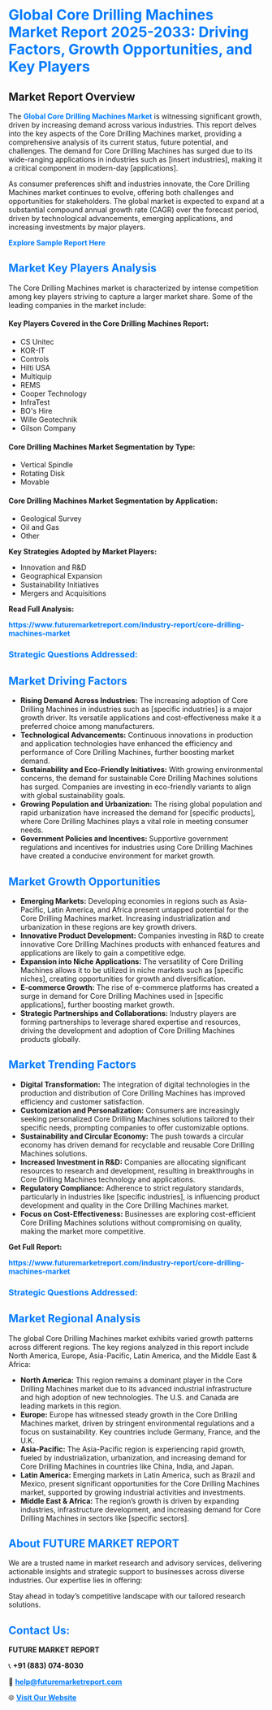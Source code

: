 <h1 style="color: #007BFF;">Global Core Drilling Machines Market Report 2025-2033: Driving Factors, Growth Opportunities, and Key Players</h1>

<section id="overview">
<h2>Market Report Overview</h2>
<p>The <a href="https://www.futuremarketreport.com/industry-report/core-drilling-machines-market" style="color: #007BFF; text-decoration: none;"><strong>Global Core Drilling Machines Market</strong></a> is witnessing significant growth, driven by increasing demand across various industries. This report delves into the key aspects of the Core Drilling Machines market, providing a comprehensive analysis of its current status, future potential, and challenges. The demand for Core Drilling Machines has surged due to its wide-ranging applications in industries such as [insert industries], making it a critical component in modern-day [applications].</p>
<p>As consumer preferences shift and industries innovate, the Core Drilling Machines market continues to evolve, offering both challenges and opportunities for stakeholders. The global market is expected to expand at a substantial compound annual growth rate (CAGR) over the forecast period, driven by technological advancements, emerging applications, and increasing investments by major players.</p>
</section>

<section id="overview">
<p><a href="https://www.futuremarketreport.com/request-sample/reportId=89466" style="color: #007BFF; text-decoration: none;"><strong>Explore Sample Report Here</strong></a></p>
</section>

<section id="key-players">
<h2 style="color: #007BFF;">Market Key Players Analysis</h2>
<p>The Core Drilling Machines market is characterized by intense competition among key players striving to capture a larger market share. Some of the leading companies in the market include:</p>
<h4>Key Players Covered in the Core Drilling Machines Report:</h4>
<ul><li>CS Unitec</li><li>KOR-IT</li><li>Controls</li><li>Hilti USA</li><li>Multiquip</li><li>REMS</li><li>Cooper Technology</li><li>InfraTest</li><li>BO&#039;s Hire</li><li>Wille Geotechnik</li><li>Gilson Company</li></ul>
<h4>Core Drilling Machines Market Segmentation by Type:</h4>
<ul><li>Vertical Spindle</li><li>Rotating Disk</li><li>Movable</li></ul>

<h4>Core Drilling Machines Market Segmentation by Application:</h4>
<ul><li>Geological Survey</li><li>Oil and Gas</li><li>Other</li></ul>
<p><strong>Key Strategies Adopted by Market Players:</strong></p>
<ul>
<li>Innovation and R&D</li>
<li>Geographical Expansion</li>
<li>Sustainability Initiatives</li>
<li>Mergers and Acquisitions</li>
</ul>
</section>

<section>
<p><strong>Read Full Analysis: </strong></p><a href="https://www.futuremarketreport.com/industry-report/core-drilling-machines-market" style="color: #007BFF; text-decoration: none;"><strong>https://www.futuremarketreport.com/industry-report/core-drilling-machines-market</strong></a>
<h3 style="color: #007BFF;">Strategic Questions Addressed:</h3>
</section>

<section id="driving-factors">
<h2 style="color: #007BFF;">Market Driving Factors</h2>
<ul>
<li><strong>Rising Demand Across Industries:</strong> The increasing adoption of Core Drilling Machines in industries such as [specific industries] is a major growth driver. Its versatile applications and cost-effectiveness make it a preferred choice among manufacturers.</li>
<li><strong>Technological Advancements:</strong> Continuous innovations in production and application technologies have enhanced the efficiency and performance of Core Drilling Machines, further boosting market demand.</li>
<li><strong>Sustainability and Eco-Friendly Initiatives:</strong> With growing environmental concerns, the demand for sustainable Core Drilling Machines solutions has surged. Companies are investing in eco-friendly variants to align with global sustainability goals.</li>
<li><strong>Growing Population and Urbanization:</strong> The rising global population and rapid urbanization have increased the demand for [specific products], where Core Drilling Machines plays a vital role in meeting consumer needs.</li>
<li><strong>Government Policies and Incentives:</strong> Supportive government regulations and incentives for industries using Core Drilling Machines have created a conducive environment for market growth.</li>
</ul>
</section>

<section id="growth-opportunities">
<h2 style="color: #007BFF;">Market Growth Opportunities</h2>
<ul>
<li><strong>Emerging Markets:</strong> Developing economies in regions such as Asia-Pacific, Latin America, and Africa present untapped potential for the Core Drilling Machines market. Increasing industrialization and urbanization in these regions are key growth drivers.</li>
<li><strong>Innovative Product Development:</strong> Companies investing in R&D to create innovative Core Drilling Machines products with enhanced features and applications are likely to gain a competitive edge.</li>
<li><strong>Expansion into Niche Applications:</strong> The versatility of Core Drilling Machines allows it to be utilized in niche markets such as [specific niches], creating opportunities for growth and diversification.</li>
<li><strong>E-commerce Growth:</strong> The rise of e-commerce platforms has created a surge in demand for Core Drilling Machines used in [specific applications], further boosting market growth.</li>
<li><strong>Strategic Partnerships and Collaborations:</strong> Industry players are forming partnerships to leverage shared expertise and resources, driving the development and adoption of Core Drilling Machines products globally.</li>
</ul>
</section>

<section id="trending-factors">
<h2 style="color: #007BFF;">Market Trending Factors</h2>
<ul>
<li><strong>Digital Transformation:</strong> The integration of digital technologies in the production and distribution of Core Drilling Machines has improved efficiency and customer satisfaction.</li>
<li><strong>Customization and Personalization:</strong> Consumers are increasingly seeking personalized Core Drilling Machines solutions tailored to their specific needs, prompting companies to offer customizable options.</li>
<li><strong>Sustainability and Circular Economy:</strong> The push towards a circular economy has driven demand for recyclable and reusable Core Drilling Machines solutions.</li>
<li><strong>Increased Investment in R&D:</strong> Companies are allocating significant resources to research and development, resulting in breakthroughs in Core Drilling Machines technology and applications.</li>
<li><strong>Regulatory Compliance:</strong> Adherence to strict regulatory standards, particularly in industries like [specific industries], is influencing product development and quality in the Core Drilling Machines market.</li>
<li><strong>Focus on Cost-Effectiveness:</strong> Businesses are exploring cost-efficient Core Drilling Machines solutions without compromising on quality, making the market more competitive.</li>
</ul>
</section>

<section>
<p><strong>Get Full Report: </strong></p><a href="https://www.futuremarketreport.com/industry-report/core-drilling-machines-market" style="color: #007BFF; text-decoration: none;"><strong>https://www.futuremarketreport.com/industry-report/core-drilling-machines-market</strong></a>
<h3 style="color: #007BFF;">Strategic Questions Addressed:</h3>
</section>


<section id="regional-analysis">
<h2 style="color: #007BFF;">Market Regional Analysis</h2>
<p>The global Core Drilling Machines market exhibits varied growth patterns across different regions. The key regions analyzed in this report include North America, Europe, Asia-Pacific, Latin America, and the Middle East & Africa:</p>
<ul>
<li><strong>North America:</strong> This region remains a dominant player in the Core Drilling Machines market due to its advanced industrial infrastructure and high adoption of new technologies. The U.S. and Canada are leading markets in this region.</li>
<li><strong>Europe:</strong> Europe has witnessed steady growth in the Core Drilling Machines market, driven by stringent environmental regulations and a focus on sustainability. Key countries include Germany, France, and the U.K.</li>
<li><strong>Asia-Pacific:</strong> The Asia-Pacific region is experiencing rapid growth, fueled by industrialization, urbanization, and increasing demand for Core Drilling Machines in countries like China, India, and Japan.</li>
<li><strong>Latin America:</strong> Emerging markets in Latin America, such as Brazil and Mexico, present significant opportunities for the Core Drilling Machines market, supported by growing industrial activities and investments.</li>
<li><strong>Middle East & Africa:</strong> The region’s growth is driven by expanding industries, infrastructure development, and increasing demand for Core Drilling Machines in sectors like [specific sectors].</li>
</ul>
</section>

<footer>
<h2 style="color: #007BFF;">About FUTURE MARKET REPORT</h2>
<p>We are a trusted name in market research and advisory services, delivering actionable insights and strategic support to businesses across diverse industries. Our expertise lies in offering:</p>

<p>Stay ahead in today’s competitive landscape with our tailored research solutions.</p>

<h2 style="color: #007BFF;">Contact Us:</h2>
<p><strong>FUTURE MARKET REPORT</strong></p>
<p>📞 <strong>+91 (883) 074-8030</strong></p>
<p>📧 <strong><a href="mailto:help@futuremarketreport.com" style="color: #007BFF;">help@futuremarketreport.com</a></strong></p>
<p>🌐 <strong><a href="https://www.futuremarketreport.com/" style="color: #007BFF;">Visit Our Website</a></strong></p>
</footer>